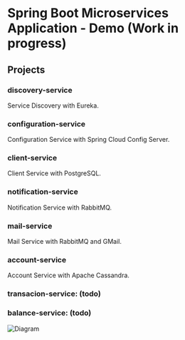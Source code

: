 # Spring Boot Microservices Application - Demo (Work in progress)
## Projects

### discovery-service
Service Discovery with Eureka.

### configuration-service
Configuration Service with Spring Cloud Config Server.
  
### client-service
Client Service with PostgreSQL.
  
### notification-service
Notification Service with RabbitMQ.
  
### mail-service
Mail Service with RabbitMQ and GMail.
  
### account-service
Account Service with Apache Cassandra.
  
### transacion-service: (todo)   
  
### balance-service: (todo)


![Diagram](https://github.com/racc-costa/banking-spring-boot-app/raw/master/Diagram.png)
